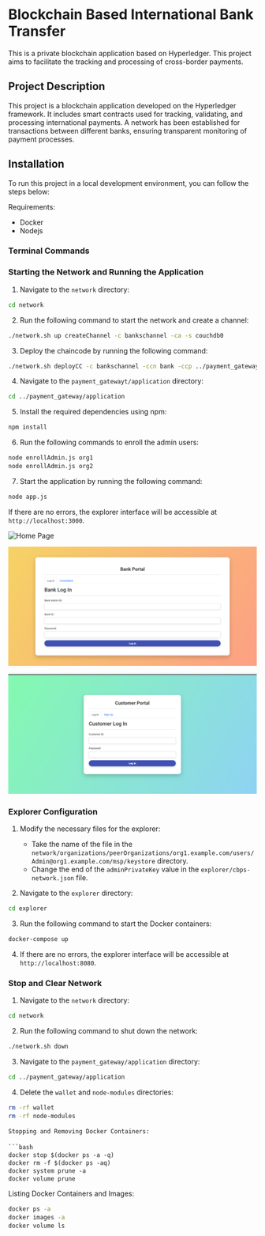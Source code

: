 # Blockchain Based International Bank Transfer

This is a private blockchain application based on Hyperledger. This project aims to facilitate the tracking and processing of cross-border payments.

## Project Description

This project is a blockchain application developed on the Hyperledger framework. It includes smart contracts used for tracking, validating, and processing international payments. A network has been established for transactions between different banks, ensuring transparent monitoring of payment processes.

## Installation

To run this project in a local development environment, you can follow the steps below:

Requirements:
   - Docker
   - Nodejs 

### Terminal Commands

### Starting the Network and Running the Application

1. Navigate to the `network` directory:

```bash
cd network
```

2. Run the following command to start the network and create a channel:

```bash
./network.sh up createChannel -c bankschannel -ca -s couchdb0
```

3. Deploy the chaincode by running the following command:

```bash
./network.sh deployCC -c bankschannel -ccn bank -ccp ../payment_gateway/chaincode/ -ccl go -ccep "OR('Org1MSP.peer','Org2MSP.peer')"
```

4. Navigate to the `payment_gatewayt/application` directory:

```bash
cd ../payment_gateway/application
```

5. Install the required dependencies using npm:

```bash
npm install
```

6. Run the following commands to enroll the admin users:

```bash
node enrollAdmin.js org1
node enrollAdmin.js org2
```

7. Start the application by running the following command:

```bash
node app.js
```
If there are no errors, the explorer interface will be accessible at `http://localhost:3000`.

![Home Page](mainPage.png)

![Bank LogIn/SignUp Page](bankLogin.png)

![Customer LogIn/SignUp Page](customerLogin.png)


### Explorer Configuration

1. Modify the necessary files for the explorer:

   - Take the name of the file in the `network/organizations/peerOrganizations/org1.example.com/users/Admin@org1.example.com/msp/keystore` directory.
   - Change the end of the `adminPrivateKey` value in the `explorer/cbps-network.json` file.

2. Navigate to the `explorer` directory:

```bash
cd explorer
```

3. Run the following command to start the Docker containers:

```bash
docker-compose up
```


4. If there are no errors, the explorer interface will be accessible at `http://localhost:8080`.

### Stop and Clear Network

1. Navigate to the `network` directory:

```bash
cd network
```

2. Run the following command to shut down the network:

```bash
./network.sh down
```

3. Navigate to the `payment_gateway/application` directory:

```bash
cd ../payment_gateway/application
```

4. Delete the `wallet` and `node-modules` directories:

```bash
rm -rf wallet
rm -rf node-modules
```
```
Stopping and Removing Docker Containers:

```bash
docker stop $(docker ps -a -q)
docker rm -f $(docker ps -aq)
docker system prune -a
docker volume prune
```

Listing Docker Containers and Images:

```bash
docker ps -a
docker images -a
docker volume ls
```
